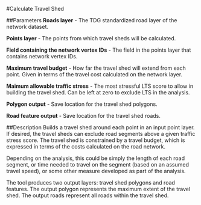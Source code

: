 #Calculate Travel Shed

##Parameters
**Roads layer** - The TDG standardized road layer of the network dataset.

**Points layer** - The points from which travel sheds will be calculated.

**Field containing the network vertex IDs** - The field in the points layer
that contains network vertex IDs.

**Maximum travel budget** - How far the travel shed will extend from each point.
Given in terms of the travel cost calculated on the network layer.

**Maimum allowable traffic stress** - The most stressful LTS score to allow
in building the travel shed. Can be left at zero to exclude LTS in the
analysis.

**Polygon output** - Save location for the travel shed polygons.

**Road feature output** - Save location for the travel shed roads.

##Description
Builds a travel shed around each point in an input point layer. If desired,
the travel sheds can exclude road segments above a given traffic stress score.
The travel shed is constrained by a travel budget, which is expressed in terms
of the costs calculated on the road network.

Depending on the analysis, this
could be simply the length of each road segment, or time needed to travel on the
segment (based on an assumed travel speed), or some other measure developed
as part of the analysis.

The tool produces two output layers: travel shed polygons and road features.
The output polygon represents the maximum extent of the travel shed. The
output roads represent all roads within the travel shed.
